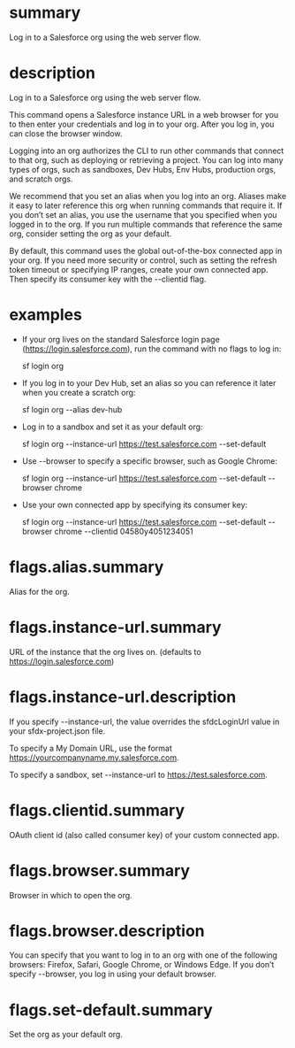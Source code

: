 # summary

Log in to a Salesforce org using the web server flow.

# description

Log in to a Salesforce org using the web server flow.
  
This command opens a Salesforce instance URL in a web browser for you to then enter your credentials and log in to your org. After you log in, you can close the browser window.
  
Logging into an org authorizes the CLI to run other commands that connect to that org, such as deploying or retrieving a project. You can log into many types of orgs, such as sandboxes, Dev Hubs, Env Hubs, production orgs, and scratch orgs. 
  
We recommend that you set an alias when you log into an org. Aliases make it easy to later reference this org when running commands that require it. If you don’t set an alias, you use the username that you specified when you logged in to the org. If you run multiple commands that reference the same org, consider setting the org as your default. 
  
By default, this command uses the global out-of-the-box connected app in your org.  If you need more security or control, such as setting the refresh token timeout or specifying IP ranges, create your own connected app. Then specify its consumer key with the --clientid flag. 

# examples

- If your org lives on the standard Salesforce login page (https://login.salesforce.com), run the command with no flags to log in:
 
   sf login org
   
- If you log in to your Dev Hub, set an alias so you can reference it later when you create a scratch org:
 
   sf login org --alias dev-hub
  
- Log in to a sandbox and set it as your default org:
 
   sf login org --instance-url https://test.salesforce.com --set-default
   
- Use --browser to specify a specific browser, such as Google Chrome:
 
   sf login org --instance-url https://test.salesforce.com --set-default --browser chrome 
  
- Use your own connected app by specifying its consumer key:
 
  sf login org --instance-url https://test.salesforce.com --set-default --browser chrome  --clientid 04580y4051234051

# flags.alias.summary

Alias for the org.

# flags.instance-url.summary

URL of the instance that the org lives on. (defaults to https://login.salesforce.com)

# flags.instance-url.description

If you specify --instance-url, the value overrides the sfdcLoginUrl value in your sfdx-project.json file. 
  
To specify a My Domain URL, use the format https://yourcompanyname.my.salesforce.com. 
  
To specify a sandbox, set --instance-url to https://test.salesforce.com.

# flags.clientid.summary

OAuth client id (also called consumer key) of your custom connected app.

# flags.browser.summary

Browser in which to open the org.

# flags.browser.description

You can specify that you want to log in to an org with one of the following browsers: Firefox, Safari, Google Chrome, or Windows Edge. If you don’t specify --browser, you log in using your default browser.
 
# flags.set-default.summary

Set the org as your default org.

